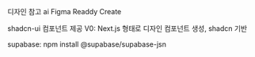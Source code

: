 디자인 참고 ai
Figma
Readdy
Create

shadcn-ui 컴포넌트 제공
V0: Next.js 형태로 디자인 컴포넌트 생성, shadcn 기반


supabase: 
	npm install @supabase/supabase-jsn